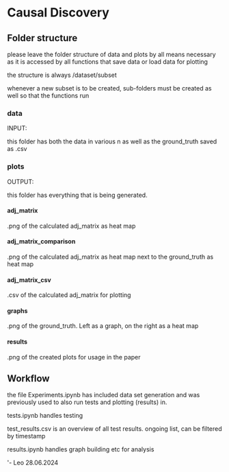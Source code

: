 # Causal Discovery

## Folder structure

please leave the folder structure of data and plots by all means necessary as it is accessed by all functions that save data or load data for plotting

the structure is always /dataset/subset

whenever a new subset is to be created, sub-folders must be created as well so that the functions run

### data

INPUT:

this folder has both the data in various n as well as the ground_truth saved as .csv

### plots

OUTPUT:

this folder has everything that is being generated.

#### adj_matrix

.png of the calculated adj_matrix as heat map

#### adj_matrix_comparison

.png of the calculated adj_matrix as heat map next to the ground_truth as heat map

#### adj_matrix_csv

.csv of the calculated adj_matrix for plotting

#### graphs

.png of the ground_truth. Left as a graph, on the right as a heat map

#### results

.png of the created plots for usage in the paper

## Workflow

the file Experiments.ipynb has included data set generation and was previously used to also run tests and plotting (results) in. 

tests.ipynb handles testing

test_results.csv is an overview of all test results. ongoing list, can be filtered by timestamp

results.ipynb handles graph building etc for analysis




'- Leo 28.06.2024